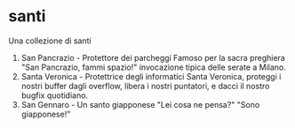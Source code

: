 # santi
Una collezione di santi

1. San Pancrazio - Protettore dei parcheggi
    Famoso per la sacra preghiera "San Pancrazio, fammi spazio!" invocazione tipica delle serate a Milano.
2. Santa Veronica - Protettrice degli informatici
    Santa Veronica, proteggi i nostri buffer dagli overflow, libera i nostri puntatori, e dacci il nostro bugfix quotidiano.
3. San Gennaro - Un santo giapponese
    "Lei cosa ne pensa?" "Sono giapponese!"
